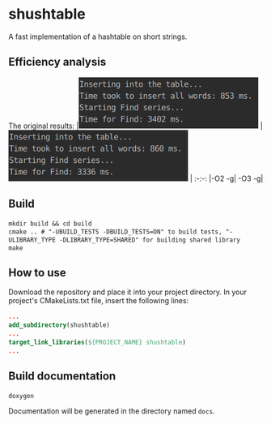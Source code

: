 # shushtable
A fast implementation of a hashtable on short strings.

## Efficiency analysis
The original results:
|![](img/O2g-orig.png) |![](img/03g-orig.png) |
:-:-:
|-O2 -g| -O3 -g|

## Build
```shell
mkdir build && cd build
cmake .. # "-UBUILD_TESTS -DBUILD_TESTS=ON" to build tests, "-ULIBRARY_TYPE -DLIBRARY_TYPE=SHARED" for building shared library
make
```

## How to use
Download the repository and place it into your project directory. In your project's CMakeLists.txt file, insert the following lines:
```cmake
...
add_subdirectory(shushtable)
...
target_link_libraries(${PROJECT_NAME} shushtable)
...
```

## Build documentation
```shell
doxygen
```
Documentation will be generated in the directory named `docs`.
